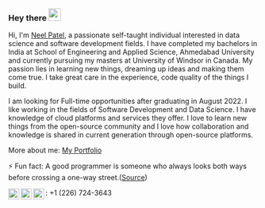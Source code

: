 ### Hey there <img src="https://media.giphy.com/media/hvRJCLFzcasrR4ia7z/giphy.gif" width="25px">


Hi, I'm [Neel Patel](https://neelpatel1998.github.io/), a passionate self-taught individual interested in data science and software development fields. I have completed my bachelors in India at School of Engineering and Applied Science, Ahmedabad University and currently pursuing my masters at University of Windsor in Canada. My passion lies in learning new things, dreaming up ideas and making them come true. I take great care in the experience, code quality of the things I build.

I am looking for Full-time opportunities after graduating in August 2022. I like working in the fields of Software Development and Data Science. I have knowledge of cloud platforms and services they offer. I love to learn new things from the open-source community and I love how collaboration and knowledge is shared in current generation through open-source platforms.

More about me: [My Portfolio](https://neelpatel1998.github.io/)

⚡ Fun fact: A good programmer is someone who always looks both ways before crossing a one-way street.([Source](https://devrant.com/rants/1008388/a-good-programmer-is-someone-who-always-looks-both-ways-before-crossing-a-one-wa))

<a href="https://www.linkedin.com/in/neel-patel1998/">
  <img align="left" alt="Neel's LinkedIn" width="22px" src="https://raw.githubusercontent.com/peterthehan/peterthehan/master/assets/linkedin.svg" />
</a>
<a href="mailto:patel8s1@uwindsor.ca">
  <img align="left" alt="patel8s1@uwindsor.ca" width="22px" src="https://img.icons8.com/fluency/48/000000/mail.png"/>
</a>
<img align="left" alt="+12267243643" width="22px" src="https://img.icons8.com/emoji/48/000000/mobile-phone.png"/> : +1 (226) 724-3643 

